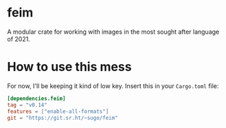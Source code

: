 # feim

A modular crate for working with images in the most sought after
language of 2021.

# How to use this mess

For now, I'll be keeping it kind of low key. Insert this
in your `Cargo.toml` file:

```toml
[dependencies.feim]
tag = "v0.14"
features = ["enable-all-formats"]
git = "https://git.sr.ht/~sugo/feim"
```
